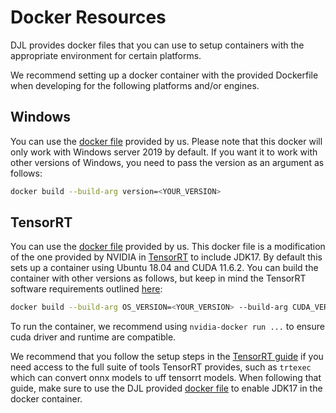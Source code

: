 # Docker Resources

DJL provides docker files that you can use to setup containers with the appropriate environment for certain platforms.

We recommend setting up a docker container with the provided Dockerfile when developing for the following
platforms and/or engines.

## Windows

You can use the [docker file](https://github.com/deepjavalibrary/djl/blob/master/docker/windows/Dockerfile) provided by us.
Please note that this docker will only work with Windows server 2019 by default. If you want it to work with other
versions of Windows, you need to pass the version as an argument as follows:

```bash
docker build --build-arg version=<YOUR_VERSION>
```

## TensorRT

You can use the [docker file](https://github.com/deepjavalibrary/djl/blob/master/docker/tensorrt/Dockerfile) provided by us.
This docker file is a modification of the one provided by NVIDIA in
[TensorRT](https://github.com/NVIDIA/TensorRT/blob/8.4.1/docker/ubuntu-18.04.Dockerfile) to include JDK17.
By default this sets up a container using Ubuntu 18.04 and CUDA 11.6.2. You can build the container with other versions as follows,
but keep in mind the TensorRT software requirements outlined [here](https://github.com/NVIDIA/TensorRT#prerequisites):

```bash
docker build --build-arg OS_VERSION=<YOUR_VERSION> --build-arg CUDA_VERSION=<YOUR_VERSION>
```

To run the container, we recommend using `nvidia-docker run ...` to ensure cuda driver and runtime are compatible.

We recommend that you follow the setup steps in the [TensorRT guide](https://github.com/NVIDIA/TensorRT) if you
need access to the full suite of tools TensorRT provides, such as `trtexec` which can convert onnx models to
uff tensorrt models. When following that guide, make sure to use the DJL provided
[docker file](https://github.com/deepjavalibrary/djl/blob/master/docker/tensorrt/Dockerfile) to enable JDK17 in the docker container.
